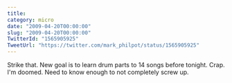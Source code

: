 ```yaml
---
title: 
category: micro
date: "2009-04-20T00:00:00"
slug: "2009-04-20T00:00:00"
TwitterId: "1565905925"
TweetUrl: "https://twitter.com/mark_philpot/status/1565905925"
---
```


Strike that. New goal is to learn drum parts to 14 songs before tonight. Crap.
I'm doomed. Need to know enough to not completely screw up.
